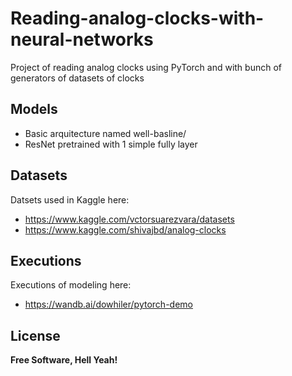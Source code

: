 # Reading-analog-clocks-with-neural-networks
Project of reading analog clocks using PyTorch and with bunch of generators of datasets of clocks

## Models
- Basic arquitecture named well-basline/
- ResNet pretrained with 1 simple fully layer
  
## Datasets
Datsets used in Kaggle here:
- https://www.kaggle.com/vctorsuarezvara/datasets
- https://www.kaggle.com/shivajbd/analog-clocks
    
## Executions
Executions of modeling here:
- https://wandb.ai/dowhiler/pytorch-demo

    

## License

**Free Software, Hell Yeah!**
